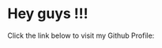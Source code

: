 <body>
    <h1>Hey guys !!!</h1>
    <p>Click the link below to visit my Github Profile:</p>
<a href="https://github.com/TANJIANXIN13" target="_blank"></a> 
</body>

